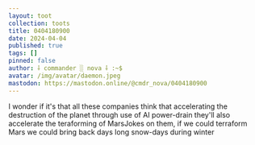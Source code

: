 ```yaml
---
layout: toot
collection: toots
title: 0404180900
date: 2024-04-04
published: true
tags: []
pinned: false
author: ⸸ commander ░ nova ⸸ :~$
avatar: /img/avatar/daemon.jpeg
mastodon: https://mastodon.online/@cmdr_nova/0404180900
---
```


I wonder if it's that all these companies think that accelerating the destruction of the planet through use of AI power-drain they'll also accelerate the teraforming of MarsJokes on them, if we could terraform Mars we could bring back days long snow-days during winter
